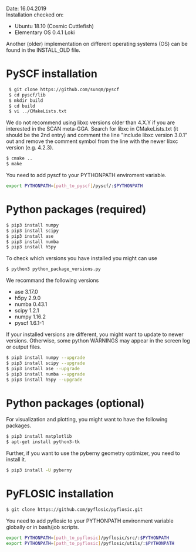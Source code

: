 Date: 16.04.2019  
Installation checked on:  

- Ubuntu 18.10 (Cosmic Cuttlefish)
- Elementary OS 0.4.1 Loki

Another (older) implementation on different operating systems (OS) can be found in the INSTALL_OLD file. 

# PySCF installation 

```bash
 $ git clone https://github.com/sunqm/pyscf  
 $ cd pyscf/lib   
 $ mkdir build   
 $ cd build 
 $ vi ../CMakeLists.txt
 ```

We do not recommend using libxc versions older than 4.X.Y if you are interested in 
the SCAN meta-GGA. 
Search for libxc in CMakeLists.txt (it should be the 2nd entry) and comment the line "include libxc version 3.0.1" out
and remove the comment symbol from the line with the newer libxc version (e.g. 4.2.3).

```bash 
$ cmake .. 
$ make 
```
You need to add pyscf to your PYTHONPATH enviroment variable. 

```bash
export PYTHONPATH=[path_to_pyscf]/pyscf/:$PYTHONPATH
```

# Python packages (required)  

```bash 
$ pip3 install numpy 
$ pip3 install scipy 
$ pip3 install ase 
$ pip3 install numba 
$ pip3 install h5py 
```

To check which versions you have installed you might can use 

```bash 
$ python3 python_package_versions.py
```

We recommand the following versions 

- ase 3.17.0
- h5py 2.9.0
- numba 0.43.1
- scipy 1.2.1
- numpy 1.16.2
- pyscf 1.6.1-1

If your installed versions are different, you might want to update to newer versions. 
Otherwise, some python WARNINGS may appear in the screen log or output files. 

```bash 
$ pip3 install numpy --upgrade
$ pip3 install scipy --upgrade
$ pip3 install ase --upgrade
$ pip3 install numba --upgrade
$ pip3 install h5py --upgrade
```

# Python packages (optional) 

For visualization and plotting, you might want to have the following packages. 
```bash 
$ pip3 install matplotlib 
$ apt-get install python3-tk
```

Further, if you want to use the pyberny geometry optimizer, you need to install it. 
```bash 
$ pip3 install -U pyberny
```

# PyFLOSIC installation 

```bash 
$ git clone https://github.com/pyflosic/pyflosic.git
```

You need to add pyflosic to your PYTHONPATH environment variable globally or in bash/job scripts.

```bash
export PYTHONPATH=[path_to_pyflosic]/pyflosic/src/:$PYTHONPATH
export PYTHONPATH=[path_to_pyflosic]/pyflosic/utils/:$PYTHONPATH
```
